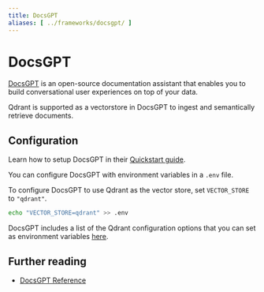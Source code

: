 ```yaml
---
title: DocsGPT
aliases: [ ../frameworks/docsgpt/ ]
---
```


# DocsGPT

[DocsGPT](https://docsgpt.arc53.com/) is an open-source documentation assistant that enables you to build conversational user experiences on top of your data.

Qdrant is supported as a vectorstore in DocsGPT to ingest and semantically retrieve documents.

## Configuration

Learn how to setup DocsGPT in their [Quickstart guide](https://docs.docsgpt.cloud/quickstart).

You can configure DocsGPT with environment variables in a `.env` file.

To configure DocsGPT to use Qdrant as the vector store, set `VECTOR_STORE` to `"qdrant"`.

```bash
echo "VECTOR_STORE=qdrant" >> .env
```

DocsGPT includes a list of the Qdrant configuration options that you can set as environment variables [here](https://github.com/arc53/DocsGPT/blob/00dfb07b15602319bddb95089e3dab05fac56240/application/core/settings.py#L46-L59).

## Further reading

- [DocsGPT Reference](https://github.com/arc53/DocsGPT)
